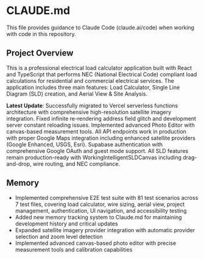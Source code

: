 # CLAUDE.md

This file provides guidance to Claude Code (claude.ai/code) when working with code in this repository.

## Project Overview

This is a professional electrical load calculator application built with React and TypeScript that performs NEC (National Electrical Code) compliant load calculations for residential and commercial electrical services. The application includes three main features: Load Calculator, Single Line Diagram (SLD) creation, and Aerial View & Site Analysis.

**Latest Update**: Successfully migrated to Vercel serverless functions architecture with comprehensive high-resolution satellite imagery integration. Fixed infinite re-rendering address field glitch and development server constant reloading issues. Implemented advanced Photo Editor with canvas-based measurement tools. All API endpoints work in production with proper Google Maps integration including enhanced satellite providers (Google Enhanced, USGS, Esri). Supabase authentication with comprehensive Google OAuth and guest mode support. All SLD features remain production-ready with WorkingIntelligentSLDCanvas including drag-and-drop, wire routing, and NEC compliance.

## Memory

- Implemented comprehensive E2E test suite with 81 test scenarios across 7 test files, covering load calculator, wire sizing, aerial view, project management, authentication, UI navigation, and accessibility testing
- Added new memory tracking system to Claude.md for maintaining development history and critical updates
- Expanded satellite imagery provider integration with automatic provider selection and zoom level detection
- Implemented advanced canvas-based photo editor with precise measurement tools and calibration capabilities
